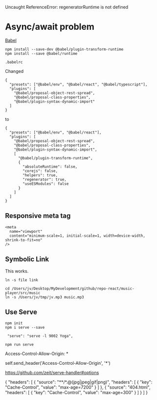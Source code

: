
Uncaught ReferenceError: regeneratorRuntime is not defined

# Async/await problem

[Babel](https://babeljs.io/docs/en/babel-plugin-transform-runtime/)

```
npm install --save-dev @babel/plugin-transform-runtime
npm install --save @babel/runtime
```

`.babelrc`

Changed 

```
{
  "presets": ["@babel/env", "@babel/react", "@babel/typescript"],
  "plugins": [
    "@babel/proposal-object-rest-spread",
    "@babel/proposal-class-properties",
    "@babel/plugin-syntax-dynamic-import"
  ]
}
```

to

```
{
  "presets": ["@babel/env", "@babel/react"],
  "plugins": [
    "@babel/proposal-object-rest-spread",
    "@babel/proposal-class-properties",
    "@babel/plugin-syntax-dynamic-import",
    [
      "@babel/plugin-transform-runtime",
      {
        "absoluteRuntime": false,
        "corejs": false,
        "helpers": true,
        "regenerator": true,
        "useESModules": false
      }
    ]
  ]
}
```


## Responsive meta tag

```
<meta
  name="viewport"
  content="minimum-scale=1, initial-scale=1, width=device-width, shrink-to-fit=no"
/>
```

## Symbolic Link

This works.

```
ln -s file link

cd /Users/jv/Desktop/MyDevelopment/github/repo-react/music-player/src/music
ln -s /Users/jv/tmp/jv.mp3 music.mp3
```

## Use Serve

```
npm init
npm i serve --save

 "serve": "serve -l 9002 Yoga",

npm run serve
```

Access-Control-Allow-Origin: *

self.send_header('Access-Control-Allow-Origin', '*')

https://github.com/zeit/serve-handler#options

{
  "headers": [
    {
      "source": "**/*.@(jpg|jpeg|gif|png)",
      "headers": [
        {
          "key": "Cache-Control",
          "value": "max-age=7200"
        }
      ]
    },
    {
      "source": "404.html",
      "headers": [
        {
          "key": "Cache-Control",
          "value": "max-age=300"
        }
      ]
    }
  ]
}

